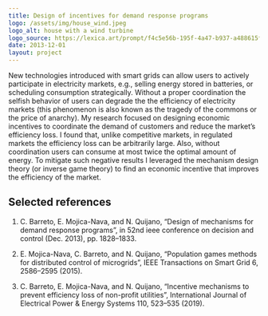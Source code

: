 ```yaml
---
title: Design of incentives for demand response programs
logo: /assets/img/house_wind.jpeg
logo_alt: house with a wind turbine
logo_source: https://lexica.art/prompt/f4c5e56b-195f-4a47-b937-a488615f5030
date: 2013-12-01
layout: project
---
```



New technologies introduced with smart grids can allow users to actively participate
in electricity markets, e.g., selling energy stored in batteries, or scheduling consumption
strategically. Without a proper coordination the selfish behavior of users can degrade the
the efficiency of electricity markets (this phenomenon is also known as the tragedy of the
commons or the price of anarchy). My research focused on designing economic incentives to
coordinate the demand of customers and reduce the market’s efficiency loss. I found that,
unlike competitive markets, in regulated markets the efficiency loss can be arbitrarily large.
Also, without coordination users can consume at most twice the optimal amount of energy.
To mitigate such negative results I leveraged the mechanism design theory (or inverse game
theory) to find an economic incentive that improves the efficiency of the market.


## Selected references

1. C. Barreto, E. Mojica-Nava, and N. Quijano, “Design of mechanisms for demand response
programs”, in 52nd ieee conference on decision and control (Dec. 2013), pp. 1828–1833.

2. E. Mojica-Nava, C. Barreto, and N. Quijano, “Population games methods for distributed
control of microgrids”, IEEE Transactions on Smart Grid 6, 2586–2595 (2015).

3. C. Barreto, E. Mojica-Nava, and N. Quijano, “Incentive mechanisms to prevent efficiency
loss of non-profit utilities”, International Journal of Electrical Power & Energy Systems
110, 523–535 (2019).

